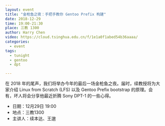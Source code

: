 ```yaml
---
layout: event
title: "金枪鱼之夜：手把手教你 Gentoo Prefix 构建"
date: 2018-12-29
time: 19:00-21:30
place: 三教 1300
author: Harry Chen
video: https://cloud.tsinghua.edu.cn/f/1e1a0f1abed54b36aaaa/
categories:
  - event
tags:
  - tunight
  - gentoo
  - dpt

---
```


在 2018 年的尾声，我们将举办今年的最后一场金枪鱼之夜。届时，续教授将为大家介绍 Linux from Scratch (LFS) 以及 Gentoo Prefix bootstrap 的原理。会有，坏人将会分享他最近折腾 Sony DPT-1 的一些心得。

* 日期：12月29日 19:00
* 地点：三教1300
* 主讲人：续本达、王邈
